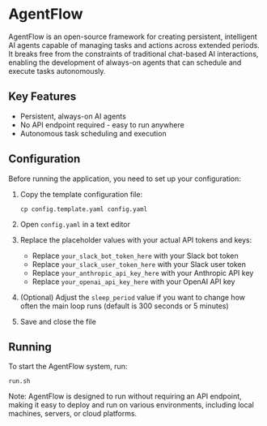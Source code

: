 # AgentFlow
AgentFlow is an open-source framework for creating persistent, intelligent AI agents capable of managing tasks and actions across extended periods. It breaks free from the constraints of traditional chat-based AI interactions, enabling the development of always-on agents that can schedule and execute tasks autonomously.

## Key Features
- Persistent, always-on AI agents
- No API endpoint required - easy to run anywhere
- Autonomous task scheduling and execution

## Configuration
Before running the application, you need to set up your configuration:

1. Copy the template configuration file:
   ```
   cp config.template.yaml config.yaml
   ```

2. Open `config.yaml` in a text editor

3. Replace the placeholder values with your actual API tokens and keys:
   - Replace `your_slack_bot_token_here` with your Slack bot token
   - Replace `your_slack_user_token_here` with your Slack user token
   - Replace `your_anthropic_api_key_here` with your Anthropic API key
   - Replace `your_openai_api_key_here` with your OpenAI API key

4. (Optional) Adjust the `sleep_period` value if you want to change how often the main loop runs (default is 300 seconds or 5 minutes)

5. Save and close the file

## Running
To start the AgentFlow system, run:
```
run.sh
```
Note: AgentFlow is designed to run without requiring an API endpoint, making it easy to deploy and run on various environments, including local machines, servers, or cloud platforms.